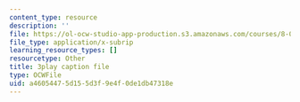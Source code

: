 ```yaml
---
content_type: resource
description: ''
file: https://ol-ocw-studio-app-production.s3.amazonaws.com/courses/8-01sc-classical-mechanics-fall-2016/a46054475d155d3f9e4f0de1db47318e_QAdiRwOLl0A.vtt
file_type: application/x-subrip
learning_resource_types: []
resourcetype: Other
title: 3play caption file
type: OCWFile
uid: a4605447-5d15-5d3f-9e4f-0de1db47318e
---
```

